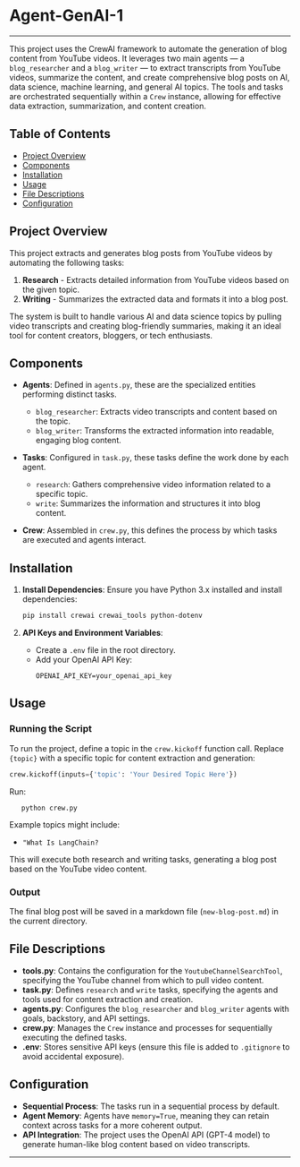 # Agent-GenAI-1
---

This project uses the CrewAI framework to automate the generation of blog content from YouTube videos. It leverages two main agents — a `blog_researcher` and a `blog_writer` — to extract transcripts from YouTube videos, summarize the content, and create comprehensive blog posts on AI, data science, machine learning, and general AI topics. The tools and tasks are orchestrated sequentially within a `Crew` instance, allowing for effective data extraction, summarization, and content creation.

## Table of Contents

- [Project Overview](#project-overview)
- [Components](#components)
- [Installation](#installation)
- [Usage](#usage)
- [File Descriptions](#file-descriptions)
- [Configuration](#configuration)

## Project Overview

This project extracts and generates blog posts from YouTube videos by automating the following tasks:
1. **Research** - Extracts detailed information from YouTube videos based on the given topic.
2. **Writing** - Summarizes the extracted data and formats it into a blog post.

The system is built to handle various AI and data science topics by pulling video transcripts and creating blog-friendly summaries, making it an ideal tool for content creators, bloggers, or tech enthusiasts.

## Components

- **Agents**: Defined in `agents.py`, these are the specialized entities performing distinct tasks.
  - `blog_researcher`: Extracts video transcripts and content based on the topic.
  - `blog_writer`: Transforms the extracted information into readable, engaging blog content.

- **Tasks**: Configured in `task.py`, these tasks define the work done by each agent.
  - `research`: Gathers comprehensive video information related to a specific topic.
  - `write`: Summarizes the information and structures it into blog content.

- **Crew**: Assembled in `crew.py`, this defines the process by which tasks are executed and agents interact.

## Installation

1. **Install Dependencies**:
    Ensure you have Python 3.x installed and install dependencies:
    ```bash
    pip install crewai crewai_tools python-dotenv
    ```

2. **API Keys and Environment Variables**:
    - Create a `.env` file in the root directory.
    - Add your OpenAI API Key:
      ```plaintext
      OPENAI_API_KEY=your_openai_api_key
      ```

## Usage

### Running the Script

To run the project, define a topic in the `crew.kickoff` function call. Replace `{topic}` with a specific topic for content extraction and generation:

```python
crew.kickoff(inputs={'topic': 'Your Desired Topic Here'})
```


Run:
```
   python crew.py
```

Example topics might include:
- `"What Is LangChain?`

This will execute both research and writing tasks, generating a blog post based on the YouTube video content.

### Output

The final blog post will be saved in a markdown file (`new-blog-post.md`) in the current directory.

## File Descriptions

- **tools.py**: Contains the configuration for the `YoutubeChannelSearchTool`, specifying the YouTube channel from which to pull video content.
- **task.py**: Defines `research` and `write` tasks, specifying the agents and tools used for content extraction and creation.
- **agents.py**: Configures the `blog_researcher` and `blog_writer` agents with goals, backstory, and API settings.
- **crew.py**: Manages the `Crew` instance and processes for sequentially executing the defined tasks.
- **.env**: Stores sensitive API keys (ensure this file is added to `.gitignore` to avoid accidental exposure).

## Configuration

- **Sequential Process**: The tasks run in a sequential process by default.
- **Agent Memory**: Agents have `memory=True`, meaning they can retain context across tasks for a more coherent output.
- **API Integration**: The project uses the OpenAI API (GPT-4 model) to generate human-like blog content based on video transcripts.

---

